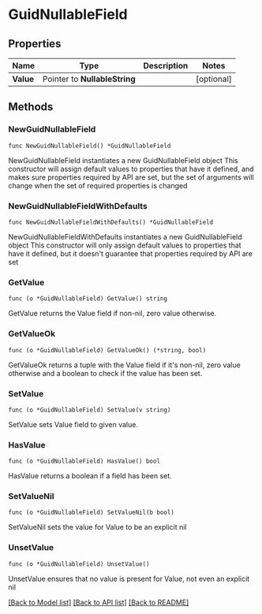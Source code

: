 # GuidNullableField

## Properties

Name | Type | Description | Notes
------------ | ------------- | ------------- | -------------
**Value** | Pointer to **NullableString** |  | [optional] 

## Methods

### NewGuidNullableField

`func NewGuidNullableField() *GuidNullableField`

NewGuidNullableField instantiates a new GuidNullableField object
This constructor will assign default values to properties that have it defined,
and makes sure properties required by API are set, but the set of arguments
will change when the set of required properties is changed

### NewGuidNullableFieldWithDefaults

`func NewGuidNullableFieldWithDefaults() *GuidNullableField`

NewGuidNullableFieldWithDefaults instantiates a new GuidNullableField object
This constructor will only assign default values to properties that have it defined,
but it doesn't guarantee that properties required by API are set

### GetValue

`func (o *GuidNullableField) GetValue() string`

GetValue returns the Value field if non-nil, zero value otherwise.

### GetValueOk

`func (o *GuidNullableField) GetValueOk() (*string, bool)`

GetValueOk returns a tuple with the Value field if it's non-nil, zero value otherwise
and a boolean to check if the value has been set.

### SetValue

`func (o *GuidNullableField) SetValue(v string)`

SetValue sets Value field to given value.

### HasValue

`func (o *GuidNullableField) HasValue() bool`

HasValue returns a boolean if a field has been set.

### SetValueNil

`func (o *GuidNullableField) SetValueNil(b bool)`

 SetValueNil sets the value for Value to be an explicit nil

### UnsetValue
`func (o *GuidNullableField) UnsetValue()`

UnsetValue ensures that no value is present for Value, not even an explicit nil

[[Back to Model list]](../README.md#documentation-for-models) [[Back to API list]](../README.md#documentation-for-api-endpoints) [[Back to README]](../README.md)


